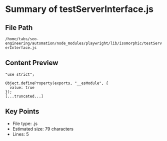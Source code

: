 # Summary of testServerInterface.js
  
## File Path
`/home/tabs/seo-engineering/automation/node_modules/playwright/lib/isomorphic/testServerInterface.js`

## Content Preview
```
"use strict";

Object.defineProperty(exports, "__esModule", {
  value: true
});
[...truncated...]
```

## Key Points
- File type: .js
- Estimated size: 79 characters
- Lines: 5
